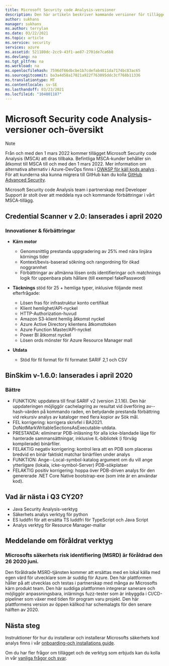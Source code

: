 ```yaml
---
title: Microsoft Security code Analysis-versioner
description: Den här artikeln beskriver kommande versioner för tillägget Microsoft Security code Analysis
author: sukhans
manager: sukhans
ms.author: terrylan
ms.date: 03/22/2021
ms.topic: article
ms.service: security
services: azure
ms.assetid: 521180dc-2cc9-43f1-ae87-2701de7ca6b8
ms.devlang: na
ms.tgt_pltfrm: na
ms.workload: na
ms.openlocfilehash: 7596df66dbcbe1b7cdefab4811da7174bc83ac65
ms.sourcegitcommit: ba3a4d58a17021a922f763095ddc3cf768b11336
ms.translationtype: MT
ms.contentlocale: sv-SE
ms.lasthandoff: 03/23/2021
ms.locfileid: "104801187"
---
```

# <a name="microsoft-security-code-analysis-releases-and-roadmap"></a>Microsoft Security code Analysis-versioner och-översikt

> [!Note]
> Från och med den 1 mars 2022 kommer tillägget Microsoft Security code Analysis (MSCA) att dras tillbaka. Befintliga MSCA-kunder behåller sin åtkomst till MSCA till och med den 1 mars 2022. Mer information om alternativa alternativ i Azure-DevOps finns i [OWASP för käll kods analys](https://owasp.org/www-community/Source_Code_Analysis_Tools) . För att kunderna ska kunna migrera till GitHub kan du kolla [GitHub Advanced Security](https://docs.github.com/github/getting-started-with-github/about-github-advanced-security).

Microsoft Security code Analysis team i partnerskap med Developer Support är stolt över att meddela nya och kommande förbättringar i vårt MSCA-tillägg.


## <a name="credential-scanner-v20-released-in-april-2020"></a>Credential Scanner v 2.0: lanserades i april 2020

### <a name="innovations--improvements"></a>Innovationer & förbättringar

- **Kärn motor**

   - Genomsnittlig prestanda uppgradering av 25% med nära linjära körnings tider
   - Kontext/bevis-baserad sökning och rangordning för ökad noggrannhet
   - Förbättringar av allmänna lösen ords identifieringar och matchnings logik för uppenbara plats hållare (till exempel fakePassword)

- **Täcknings** stöd för 25 + hemliga typer, inklusive följande mest efterfrågade:

   - Lösen fras för infrastruktur konto certifikat
   - Klient hemlighet/API-nyckel
   - HTTP-Authorization-huvud
   - Amazon S3-klient hemlig åtkomst nyckel
   - Azure Active Directory klientens åtkomsttoken
   - Azure Function Master/API-nyckel
   - Power BI åtkomst nyckel
   - Lösen ords mönster för Azure Resource Manager mall

- **Utdata**

   - Stöd för fil format för fil formatet SARIF 2,1 och CSV

## <a name="binskim-v160-released-in-april-2020"></a>BinSkim v-1.6.0: lanserades i april 2020

### <a name="improvements"></a>Bättre

- FUNKTION: uppdatera till final SARIF v2 (version 2.1.16). Den här uppdateringen möjliggör cachelagring av resultat vid överföring av--hash-värden på kommando raden, en betydande prestanda förbättring vid rekursiv analys av kataloger med flera kopior av Sök mål.
- FEL korrigering: korrigera skrivfel i BA2021. DoNotMarkWritableSectionsAsExecutable-utdata.
- PRESTANDA: eliminerar PDB-inläsning för alla icke-blandade läge för hanterade sammansättningar, inklusive IL-bibliotek (i förväg kompilerade) binärfiler.
- FELAKTIG negativ korrigering: kontrol lera att en PDB som placeras bredvid en binär faktiskt matchar binärfilen under analys
- FUNKTION: Ange--Local-symbol-katalog argument om du vill ange ytterligare (lokala, icke-symbol-Server) PDB-sökplatser
- FELAKTIG positiv korrigering: hoppa över PDB-driven analys för den genererade .NET Core Native bootstrap-exe (som inte är en användar kod).

## <a name="whats-next-in-q3-cy20"></a>Vad är nästa i Q3 CY20?

- Java Security Analysis-verktyg
- Säkerhets analys verktyg för python
- ES luddfri för att ersätta TS luddfri för TypeScript och Java Script
- Analys verktyg för Resource Manager-mallar

## <a name="tool-deprecation-notification"></a>Meddelande om föråldrat verktyg

### <a name="microsoft-security-risk-detection-msrd-is-deprecated-on-june-26-2020"></a>Microsofts säkerhets risk identifiering (MSRD) är föråldrad den 26 2020 juni.

Den föråldrade MSRD-tjänsten kommer att ersättas med en lokal källa med egen värd för utvecklare som är suddig för Azure. Den här plattformen håller på att utvecklas och testas i partnerskap med många av Microsofts kärn produkt team. Den här suddiga plattformen integrerar sanerare och möjliggör anpassningsbara, inlärnings fuzz-tester som är inbyggda i CI/CD-pipeliner som växer med tiden för program varu projekt. Den här plattformens version av öppen källkod har schemalagts för den senare hälften av 2020.

## <a name="next-steps"></a>Nästa steg

Instruktioner för hur du installerar och installerar Microsofts säkerhets kod analys finns i vår [onboarding-och installations guide](security-code-analysis-onboard.md).

Om du har fler frågor om tillägget och de verktyg som erbjuds kan du kolla in vår [vanliga frågor och svar](security-code-analysis-faq.md).
